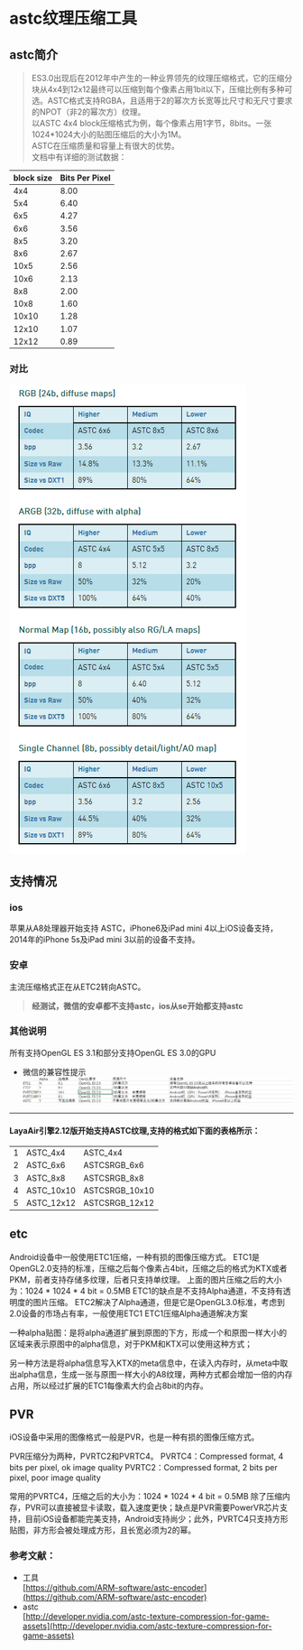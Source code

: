 # astc纹理压缩工具
## astc简介
 >ES3.0出现后在2012年中产生的一种业界领先的纹理压缩格式，它的压缩分块从4x4到12x12最终可以压缩到每个像素占用1bit以下，压缩比例有多种可选。ASTC格式支持RGBA，且适用于2的幂次方长宽等比尺寸和无尺寸要求的NPOT（非2的幂次方）纹理。   
 以ASTC 4x4 block压缩格式为例，每个像素占用1字节，8bits。一张1024*1024大小的贴图压缩后的大小为1M。  
ASTC在压缩质量和容量上有很大的优势。  
文档中有详细的测试数据：


|block size|Bits Per Pixel|
|--|--|
|4x4|8.00|
|5x4|6.40|
|6x5|4.27|
|6x6|3.56|
|8x5|3.20|
|8x6|2.67|
|10x5|2.56|
|10x6|2.13|
|8x8|2.00|
|10x8|1.60|
|10x10|1.28|
|12x10|1.07|
|12x12|0.89|
### 对比
![对比](./doc/image/duibi.png)


## 支持情况
### **ios**
苹果从A8处理器开始支持 ASTC，iPhone6及iPad mini 4以上iOS设备支持，2014年的iPhone 5s及iPad mini 3以前的设备不支持。
### **安卓**
主流压缩格式正在从ETC2转向ASTC。
>**经测试，微信的安卓都不支持astc，ios从se开始都支持astc**

### **其他说明**
所有支持OpenGL ES 3.1和部分支持OpenGL ES 3.0的GPU
* 微信的兼容性提示
![微信提供的兼容性表格](./doc/image/perf-action-texture-compress10.6d514e94.png)
---
#### **LayaAir引擎2.12版开始支持ASTC纹理,支持的格式如下面的表格所示：**

||||
|--|:--|--|
|1|ASTC_4x4|ASTC_4x4|
|2|ASTC_6x6|ASTCSRGB_6x6|
|3|ASTC_8x8|ASTCSRGB_8x8|
|4|ASTC_10x10|ASTCSRGB_10x10|
|5|ASTC_12x12|ASTCSRGB_12x12|




## etc

Android设备中一般使用ETC1压缩，一种有损的图像压缩方式。 
ETC1是OpenGL2.0支持的标准，压缩之后每个像素占4bit，压缩之后的格式为KTX或者PKM，前者支持存储多纹理，后者只支持单纹理。 
上面的图片压缩之后的大小为：1024 * 1024 * 4 bit = 0.5MB 
ETC1的缺点是不支持Alpha通道，不支持有透明度的图片压缩。 
ETC2解决了Alpha通道，但是它是OpenGL3.0标准，考虑到2.0设备的市场占有率，一般使用ETC1
ETC1压缩Alpha通道解决方案 

一种alpha贴图：是将alpha通道扩展到原图的下方，形成一个和原图一样大小的区域来表示原图中的alpha信息，对于PKM和KTX可以使用这种方式； 

另一种方法是将alpha信息写入KTX的meta信息中，在读入内存时，从meta中取出alpha信息，生成一张与原图一样大小的A8纹理，两种方式都会增加一倍的内存占用，所以经过扩展的ETC1每像素大约会占8bit的内存。


## PVR
iOS设备中采用的图像格式一般是PVR，也是一种有损的图像压缩方式。

PVR压缩分为两种，PVRTC2和PVRTC4。 
PVRTC4：Compressed format, 4 bits per pixel, ok image quality 
PVRTC2：Compressed format, 2 bits per pixel, poor image quality

常用的PVRTC4，压缩之后的大小为：1024 * 1024 * 4 bit = 0.5MB 
除了压缩内存，PVR可以直接被显卡读取，载入速度更快；缺点是PVR需要PowerVR芯片支持，目前iOS设备都能完美支持，Android支持尚少；此外，PVRTC4只支持方形贴图，非方形会被处理成方形，且长宽必须为2的幂。


### 参考文献：
* 工具  
[https://github.com/ARM-software/astc-encoder](https://github.com/ARM-software/astc-encoder)    
* astc  
[http://developer.nvidia.com/astc-texture-compression-for-game-assets](http://developer.nvidia.com/astc-texture-compression-for-game-assets)